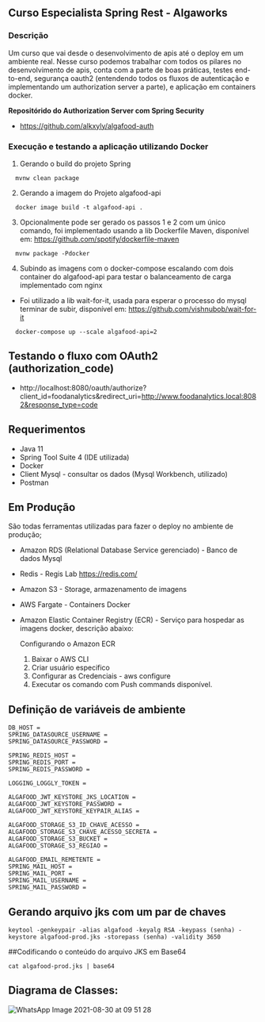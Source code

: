 ## Curso Especialista Spring Rest - Algaworks

### **Descrição**

Um curso que vai desde o desenvolvimento de apis até o deploy em um ambiente real. Nesse curso podemos trabalhar com todos os pilares no desenvolvimento de apis, conta com a parte de boas práticas, testes end-to-end, segurança oauth2 (entendendo todos os fluxos de autenticação e implementando um authorization server a parte), e aplicação em containers docker.

**Repositórido do Authorization Server com Spring Security**

*  https://github.com/alkxyly/algafood-auth

### **Execução  e testando a aplicação utilizando Docker**

1. Gerando o build do projeto Spring
```maven
  mvnw clean package
```

2. Gerando a imagem do Projeto algafood-api
```maven
  docker image build -t algafood-api .
```
3. Opcionalmente pode ser gerado os passos 1 e 2 com um único comando, foi implementado usando a lib Dockerfile Maven, disponível em: https://github.com/spotify/dockerfile-maven
```maven
  mvnw package -Pdocker
```
4. Subindo as imagens com o docker-compose escalando com dois container do algafood-api para testar o balanceamento de carga implementado com nginx
* Foi utilizado a lib wait-for-it, usada para esperar o processo do mysql terminar de subir, disponível em: https://github.com/vishnubob/wait-for-it
```maven
  docker-compose up --scale algafood-api=2
```
## Testando o fluxo com OAuth2 (authorization_code)

* http://localhost:8080/oauth/authorize?client_id=foodanalytics&redirect_uri=http://www.foodanalytics.local:8082&response_type=code

## Requerimentos
* Java 11
* Spring Tool Suite 4 (IDE utilizada)
* Docker
* Client Mysql - consultar os dados (Mysql Workbench, utilizado)
* Postman

## Em Produção
São todas  ferramentas utilizadas para fazer o deploy no ambiente de produção;

* Amazon RDS (Relational Database Service gerenciado) - Banco de dados Mysql
* Redis - Regis Lab https://redis.com/
* Amazon S3 - Storage, armazenamento de imagens
* AWS Fargate - Containers Docker
* Amazon Elastic Container Registry (ECR) - Serviço para hospedar as imagens docker, descrição abaixo:

	Configurando o Amazon ECR
	
	1. Baixar o AWS CLI	
	2. Criar usuário especifico	
	3. Configurar as Credenciais - aws configure	
	4. Executar os comando com Push commands disponível.
	

## Definição de variáveis de ambiente
``` 
DB_HOST =
SPRING_DATASOURCE_USERNAME =
SPRING_DATASOURCE_PASSWORD =

SPRING_REDIS_HOST =  
SPRING_REDIS_PORT =  
SPRING_REDIS_PASSWORD =

LOGGING_LOGGLY_TOKEN =

ALGAFOOD_JWT_KEYSTORE_JKS_LOCATION = 
ALGAFOOD_JWT_KEYSTORE_PASSWORD =
ALGAFOOD_JWT_KEYSTORE_KEYPAIR_ALIAS = 

ALGAFOOD_STORAGE_S3_ID_CHAVE_ACESSO = 
ALGAFOOD_STORAGE_S3_CHAVE_ACESSO_SECRETA = 
ALGAFOOD_STORAGE_S3_BUCKET = 
ALGAFOOD_STORAGE_S3_REGIAO =

ALGAFOOD_EMAIL_REMETENTE = 
SPRING_MAIL_HOST = 
SPRING_MAIL_PORT = 
SPRING_MAIL_USERNAME = 
SPRING_MAIL_PASSWORD = 	```

## Gerando arquivo jks com um par de chaves
```
keytool -genkeypair -alias algafood -keyalg RSA -keypass (senha) -keystore algafood-prod.jks -storepass (senha) -validity 3650
```
##Codificando o conteúdo do arquivo JKS em Base64
```
cat algafood-prod.jks | base64
```

## **Diagrama de Classes:**

![WhatsApp Image 2021-08-30 at 09 51 28](https://user-images.githubusercontent.com/4734174/131342016-b45a48fb-20a7-4587-9cc9-90fb1a69676a.jpeg)

